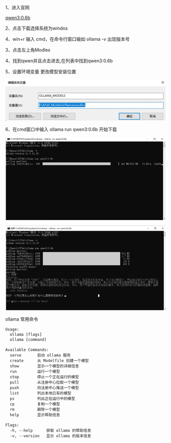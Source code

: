 1、进入官网

[qwen3:0.6b](https://ollama.com/library/qwen3:0.6b)

2、点击下载选择系统为windos

4、win+r 输入 cmd，在命令行窗口输如 ollama -v 出现版本号

3、点击左上角Modles

4、找到qwen并且点击进去,在列表中找到qwen3:0.6b

5、设置环境变量 更改模型安装位置

![image-20250911172509788](./assets/image-20250911172509788.png)

6、在cmd窗口中输入 ollama run qwen3:0.6b 开始下载

![image-20250911172159326](./assets/image-20250911172159326.png)

![image-20250911174618681](./assets/image-20250911174618681.png)

ollama 常用命令

```
Usage:
  ollama [flags]
  ollama [command]

Available Commands:
  serve       启动 ollama 服务
  create      从 Modelfile 创建一个模型
  show        显示一个模型的详细信息
  run         运行一个模型
  stop        停止一个正在运行的模型
  pull        从注册中心拉取一个模型
  push        向注册中心推送一个模型
  list        列出本地已有的模型
  ps          列出正在运行中的模型
  cp          复制一个模型
  rm          删除一个模型
  help        显示帮助信息

Flags:
  -h, --help      获取 ollama 的帮助信息
  -v, --version   显示 ollama 的版本信息

```

